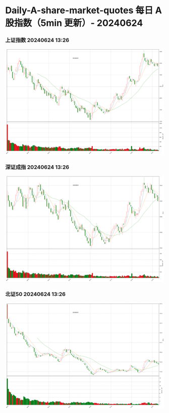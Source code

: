 
# Daily-A-share-market-quotes 每日 A 股指数（5min 更新）- 20240624

### 上证指数 20240624 13:26
![](./fig/2024/6/20240624-sh000001.png)

### 深证成指 20240624 13:26
![](./fig/2024/6/20240624-sz399001.png)

### 北证50 20240624 13:26
![](./fig/2024/6/20240624-bj899050.png)
